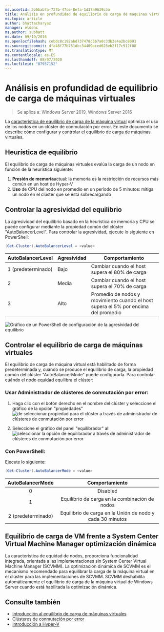 ```yaml
---
ms.assetid: 5b5bab7a-727b-47ce-8efa-1d37a9639cba
title: Análisis en profundidad de equilibrio de carga de máquinas virtuales
ms.topic: article
author: bhattacharyaz
manager: eldenc
ms.author: subhatt
ms.date: 09/19/2016
ms.openlocfilehash: cebdc8c192abd737478c3b7a0c3db3e4a2bc8091
ms.sourcegitcommit: dfa48f77b751dbc34409aced628eb2f17c912f08
ms.translationtype: MT
ms.contentlocale: es-ES
ms.lasthandoff: 08/07/2020
ms.locfileid: "87957152"
---
```

# <a name="virtual-machine-load-balancing-deep-dive"></a>Análisis en profundidad de equilibrio de carga de máquinas virtuales

> Se aplica a: Windows Server 2019, Windows Server 2016

La [característica de equilibrio de carga de la máquina virtual](vm-load-balancing-overview.md) optimiza el uso de los nodos en un clúster de conmutación por error. En este documento se describe cómo configurar y controlar el equilibrio de carga de máquinas virtuales.

## <a name="heuristics-for-balancing"></a><a id="heuristics-for-balancing"></a>Heurística de equilibrio
El equilibrio de carga de máquinas virtuales evalúa la carga de un nodo en función de la heurística siguiente:
1. **Presión de memoria**actual: la memoria es la restricción de recursos más común en un host de Hyper-V
2. **Uso** de CPU del nodo en promedio en un período de 5 minutos: mitiga un nodo en el clúster que se está sobrecargando

## <a name="controlling-the-aggressiveness-of-balancing"></a><a id="controlling-aggressiveness-of-balancing"></a>Controlar la agresividad del equilibrio
La agresividad del equilibrio basado en la heurística de memoria y CPU se puede configurar mediante la propiedad común del clúster "AutoBalancerLevel". Para controlar la agresividad, ejecute lo siguiente en PowerShell:

```PowerShell
(Get-Cluster).AutoBalancerLevel = <value>
```

| AutoBalancerLevel | Agresividad | Comportamiento |
|-------------------|----------------|----------|
| 1 (predeterminado) | Bajo | Cambiar cuando el host supera el 80% de carga |
| 2 | Media | Cambiar cuando el host supera el 70% de carga |
| 3 | Alto | Promedio de nodos y movimiento cuando el host supera el 5% por encima del promedio |

![Gráfico de un PowerShell de configuración de la agresividad del equilibrio](media/vm-load-balancing/detailed-VM-load-balancing-1.jpg)

## <a name="controlling-vm-load-balancing"></a>Controlar el equilibrio de carga de máquinas virtuales
El equilibrio de carga de máquina virtual está habilitado de forma predeterminada y, cuando se produce el equilibrio de carga, la propiedad común del clúster "AutoBalancerMode" puede configurarla. Para controlar cuándo el nodo equidad equilibra el clúster:

### <a name="using-failover-cluster-manager"></a>Usar Administrador de clústeres de conmutación por error:
1. Haga clic con el botón derecho en el nombre del clúster y seleccione el gráfico de la opción "propiedades" ![ de seleccionar propiedad para el clúster a través de administrador de clústeres de conmutación por error](media/vm-load-balancing/detailed-VM-load-balancing-2.jpg)

2.  Seleccione el gráfico del panel "equilibrador" al ![ seleccionar la opción de equilibrador a través de administrador de clústeres de conmutación por error](media/vm-load-balancing/detailed-VM-load-balancing-3.jpg)

### <a name="using-powershell"></a>Con PowerShell:
Ejecute lo siguiente:
```powershell
(Get-Cluster).AutoBalancerMode = <value>
```

|AutoBalancerMode |Comportamiento|
|:----------------:|:----------:|
|0| Disabled|
|1| Equilibrio de carga en la combinación de nodos|
|2 (predeterminado)| Equilibrio de carga en la Unión de nodo y cada 30 minutos |

## <a name="vm-load-balancing-vs-system-center-virtual-machine-manager-dynamic-optimization"></a>Equilibrio de carga de VM frente a System Center Virtual Machine Manager optimización dinámica
La característica de equidad de nodos, proporciona funcionalidad integrada, orientada a las implementaciones sin System Center Virtual Machine Manager (SCVMM). La optimización dinámica de SCVMM es el mecanismo recomendado para equilibrar la carga de la máquina virtual en el clúster para las implementaciones de SCVMM. SCVMM deshabilita automáticamente el equilibrio de carga de la máquina virtual de Windows Server cuando está habilitada la optimización dinámica.

## <a name="see-also"></a>Consulte también
* [Introducción al equilibrio de carga de máquinas virtuales](vm-load-balancing-overview.md)
* [Clústeres de conmutación por error](failover-clustering-overview.md)
* [Introducción a Hyper-V](../virtualization/hyper-v/Hyper-V-on-Windows-Server.md)
